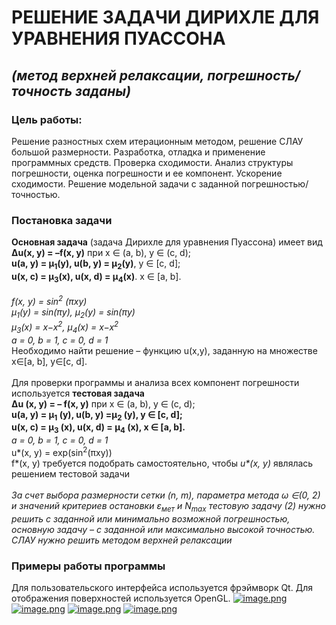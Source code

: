 # РЕШЕНИЕ ЗАДАЧИ ДИРИХЛЕ ДЛЯ УРАВНЕНИЯ ПУАССОНА
## _(метод верхней релаксации, погрешность/точность заданы)_

### **Цель работы:** 
Решение разностных схем итерационным методом, решение СЛАУ большой размерности. Разработка, отладка и применение программных средств. Проверка сходимости. Анализ структуры погрешности,
оценка погрешности и ее компонент. Ускорение сходимости. Решение модельной задачи с заданной погрешностью/точностью. 

### Постановка задачи
**Основная задача** (задача Дирихле для уравнения Пуассона) имеет вид <br>
**Δu(x, y) = –f(x, y)** при x ∈ (a, b), y ∈ (c, d); <br>
**u(a, y) = μ<sub>1</sub>(y), u(b, y) = μ<sub>2</sub>(y)**, y ∈ [c, d]; <br>
**u(x, c) = μ<sub>3</sub>(x), u(x, d) = μ<sub>4</sub>(x)**. x ∈ [a, b]. <br> <br>
_f(x, y) = sin<sup>2</sup> (πxy)_ <br>
_μ<sub>1</sub>(y) = sin(πy), μ<sub>2</sub>(y) = sin(πy)_ <br>
_μ<sub>3</sub>(x) = x−x<sup>2</sup>,  μ<sub>4</sub>(x) = x−x<sup>2</sup>_ <br>
_a = 0, b = 1, c = 0, d = 1_ <br>
Необходимо найти решение – функцию u(x,y), заданную на множестве x∈[a, b], y∈[c, d]. <br><br>
Для проверки программы и анализа всех компонент погрешности используется **тестовая задача** <br>
**Δu (x, y) = – f(x, y)** при x ∈ (a, b), y ∈ (c, d); <br>
**u(a, y) = μ<sub>1</sub> (y), u(b, y) =μ<sub>2</sub> (y), y ∈ [c, d];** <br>
**u(x, c) = μ<sub>3</sub> (x), u(x, d) = μ<sub>4</sub> (x), x ∈ [a, b].** <br>
_a = 0, b = 1, c = 0, d = 1_ <br>
u*(x, y) = exp(sin<sup>2</sup>(πxy)) <br>
f*(x, y) требуется подобрать самостоятельно, чтобы _u*(x, y)_ являлась решением тестовой задачи <br> <br>
_За счет выбора размерности сетки (n, m), параметра метода ω ∈(0, 2) и значений критериев остановки ε<sub>мет</sub> и N<sub>max</sub> тестовую задачу (2) нужно решить с заданной или минимально возможной погрешностью, основную задачу – с заданной или максимально высокой точностью. СЛАУ нужно решить методом верхней релаксации_



### Примеры работы программы
Для пользовательского интерфейса используется фрэймворк Qt. Для отображения поверхностей используется OpenGL.
[![image.png](https://i.postimg.cc/7hR8tdrS/image.png)](https://postimg.cc/H8bhVSxL)
[![image.png](https://i.postimg.cc/Y9ystFDw/image.png)](https://postimg.cc/CBkNNRVv)
[![image.png](https://i.postimg.cc/DZ8KQnRr/image.png)](https://postimg.cc/hzWwcWDv)
[![image.png](https://i.postimg.cc/qMH9qsMH/image.png)](https://postimg.cc/mhVd6FHm)
